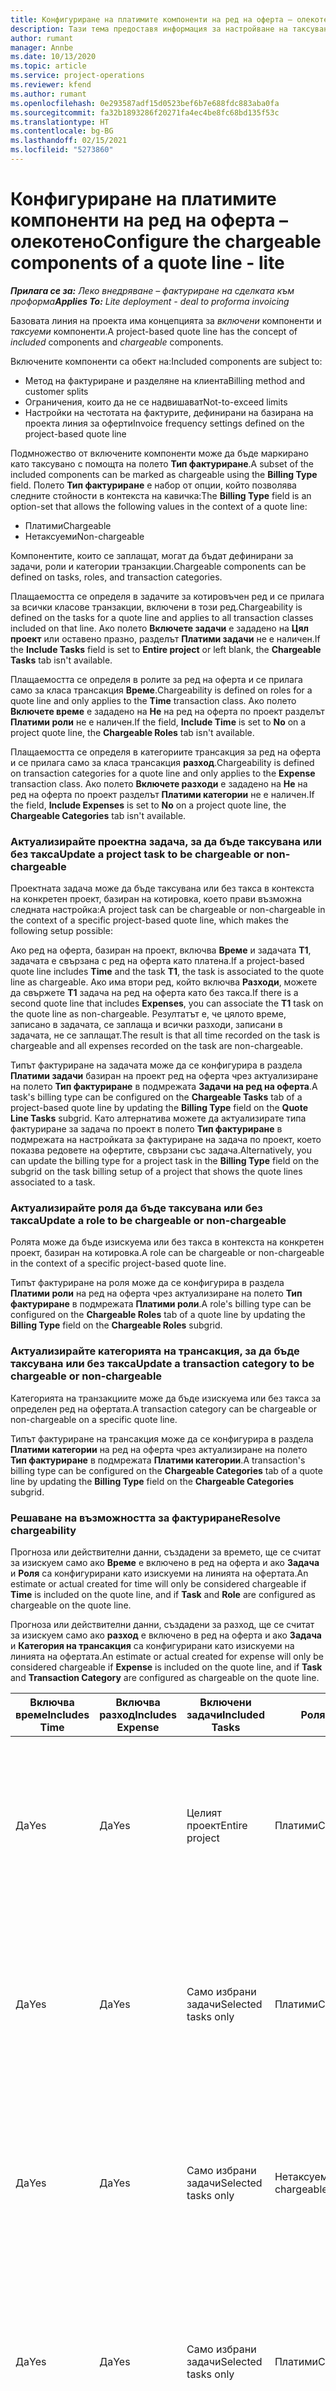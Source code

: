 ```yaml
---
title: Конфигуриране на платимите компоненти на ред на оферта – олекотено
description: Тази тема предоставя информация за настройване на таксувани и неначисляеми компоненти на базирана на проект линия за оферти.
author: rumant
manager: Annbe
ms.date: 10/13/2020
ms.topic: article
ms.service: project-operations
ms.reviewer: kfend
ms.author: rumant
ms.openlocfilehash: 0e293587adf15d0523bef6b7e688fdc883aba0fa
ms.sourcegitcommit: fa32b1893286f20271fa4ec4be8fc68bd135f53c
ms.translationtype: HT
ms.contentlocale: bg-BG
ms.lasthandoff: 02/15/2021
ms.locfileid: "5273860"
---
```

# <a name="configure-the-chargeable-components-of-a-quote-line---lite"></a><span data-ttu-id="b40aa-103">Конфигуриране на платимите компоненти на ред на оферта – олекотено</span><span class="sxs-lookup"><span data-stu-id="b40aa-103">Configure the chargeable components of a quote line - lite</span></span>

<span data-ttu-id="b40aa-104">_**Прилага се за:** Леко внедряване – фактуриране на сделката към проформа_</span><span class="sxs-lookup"><span data-stu-id="b40aa-104">_**Applies To:** Lite deployment - deal to proforma invoicing_</span></span>

<span data-ttu-id="b40aa-105">Базовата линия на проекта има концепцията за *включени* компоненти и *таксуеми* компоненти.</span><span class="sxs-lookup"><span data-stu-id="b40aa-105">A project-based quote line has the concept of *included* components and *chargeable* components.</span></span>

<span data-ttu-id="b40aa-106">Включените компоненти са обект на:</span><span class="sxs-lookup"><span data-stu-id="b40aa-106">Included components are subject to:</span></span>

  - <span data-ttu-id="b40aa-107">Метод на фактуриране и разделяне на клиента</span><span class="sxs-lookup"><span data-stu-id="b40aa-107">Billing method and customer splits</span></span>
  - <span data-ttu-id="b40aa-108">Ограничения, които да не се надвишават</span><span class="sxs-lookup"><span data-stu-id="b40aa-108">Not-to-exceed limits</span></span> 
  - <span data-ttu-id="b40aa-109">Настройки на честотата на фактурите, дефинирани на базирана на проекта линия за оферти</span><span class="sxs-lookup"><span data-stu-id="b40aa-109">Invoice frequency settings defined on the project-based quote line</span></span>

<span data-ttu-id="b40aa-110">Подмножество от включените компоненти може да бъде маркирано като таксувано с помощта на полето **Тип фактуриране**.</span><span class="sxs-lookup"><span data-stu-id="b40aa-110">A subset of the included components can be marked as chargeable using the **Billing Type** field.</span></span> <span data-ttu-id="b40aa-111">Полето **Тип фактуриране** е набор от опции, който позволява следните стойности в контекста на кавичка:</span><span class="sxs-lookup"><span data-stu-id="b40aa-111">The **Billing Type** field is an option-set that allows the following values in the context of a quote line:</span></span>

  - <span data-ttu-id="b40aa-112">Платими</span><span class="sxs-lookup"><span data-stu-id="b40aa-112">Chargeable</span></span>
  - <span data-ttu-id="b40aa-113">Нетаксуеми</span><span class="sxs-lookup"><span data-stu-id="b40aa-113">Non-chargeable</span></span>

<span data-ttu-id="b40aa-114">Компонентите, които се заплащат, могат да бъдат дефинирани за задачи, роли и категории транзакции.</span><span class="sxs-lookup"><span data-stu-id="b40aa-114">Chargeable components can be defined on tasks, roles, and transaction categories.</span></span>

<span data-ttu-id="b40aa-115">Плащаемостта се определя в задачите за котировъчен ред и се прилага за всички класове транзакции, включени в този ред.</span><span class="sxs-lookup"><span data-stu-id="b40aa-115">Chargeability is defined on the tasks for a quote line and applies to all transaction classes included on that line.</span></span> <span data-ttu-id="b40aa-116">Ако полето **Включете задачи** е зададено на **Цял проект** или оставено празно, разделът **Платими задачи** не е наличен.</span><span class="sxs-lookup"><span data-stu-id="b40aa-116">If the **Include Tasks** field is set to **Entire project** or left blank, the **Chargeable Tasks** tab isn't available.</span></span>

<span data-ttu-id="b40aa-117">Плащаемостта се определя в ролите за ред на оферта и се прилага само за класа трансакция **Време**.</span><span class="sxs-lookup"><span data-stu-id="b40aa-117">Chargeability is defined on roles for a quote line and only applies to the **Time** transaction class.</span></span> <span data-ttu-id="b40aa-118">Ако полето **Включете време** е зададено на **Не** на ред на оферта по проект разделът **Платими роли** не е наличен.</span><span class="sxs-lookup"><span data-stu-id="b40aa-118">If the field, **Include Time** is set to **No** on a project quote line, the **Chargeable Roles** tab isn't available.</span></span>

<span data-ttu-id="b40aa-119">Плащаемостта се определя в категориите трансакция за ред на оферта и се прилага само за класа трансакция **разход**.</span><span class="sxs-lookup"><span data-stu-id="b40aa-119">Chargeability is defined on transaction categories for a  quote line and only applies to the **Expense** transaction class.</span></span> <span data-ttu-id="b40aa-120">Ако полето **Включете разходи** е зададено на **Не** на ред на оферта по проект разделът **Платими категории** не е наличен.</span><span class="sxs-lookup"><span data-stu-id="b40aa-120">If the field, **Include Expenses** is set to **No** on a project quote line, the **Chargeable Categories** tab isn't available.</span></span>

### <a name="update-a-project-task-to-be-chargeable-or-non-chargeable"></a><span data-ttu-id="b40aa-121">Актуализирайте проектна задача, за да бъде таксувана или без такса</span><span class="sxs-lookup"><span data-stu-id="b40aa-121">Update a project task to be chargeable or non-chargeable</span></span>

<span data-ttu-id="b40aa-122">Проектната задача може да бъде таксувана или без такса в контекста на конкретен проект, базиран на котировка, което прави възможна следната настройка:</span><span class="sxs-lookup"><span data-stu-id="b40aa-122">A project task can be chargeable or non-chargeable in the context of a specific project-based quote line, which makes the following setup possible:</span></span>

<span data-ttu-id="b40aa-123">Ако ред на оферта, базиран на проект, включва **Време** и задачата **Т1**, задачата е свързана с ред на оферта като платена.</span><span class="sxs-lookup"><span data-stu-id="b40aa-123">If a project-based quote line includes **Time** and the task **T1**, the task is associated to the quote line as chargeable.</span></span> <span data-ttu-id="b40aa-124">Ако има втори ред, който включва **Разходи**, можете да свържете **Т1** задача на ред на оферта като без такса.</span><span class="sxs-lookup"><span data-stu-id="b40aa-124">If there is a second quote line that includes **Expenses**, you can associate the **T1** task on the quote line as non-chargeable.</span></span> <span data-ttu-id="b40aa-125">Резултатът е, че цялото време, записано в задачата, се заплаща и всички разходи, записани в задачата, не се заплащат.</span><span class="sxs-lookup"><span data-stu-id="b40aa-125">The result is that all time recorded on the task is chargeable and all expenses recorded on the task are non-chargeable.</span></span>

<span data-ttu-id="b40aa-126">Типът фактуриране на задачата може да се конфигурира в раздела **Платими задачи** базиран на проект ред на оферта чрез актуализиране на полето **Тип фактуриране** в подмрежата **Задачи на ред на оферта**.</span><span class="sxs-lookup"><span data-stu-id="b40aa-126">A task's billing type can be configured on the **Chargeable Tasks** tab of a project-based quote line by updating the **Billing Type** field on the **Quote Line Tasks** subgrid.</span></span> <span data-ttu-id="b40aa-127">Като алтернатива можете да актуализирате типа фактуриране за задача по проект в полето **Тип фактуриране** в подмрежата на настройката за фактуриране на задача по проект, което показва редовете на офертите, свързани със задача.</span><span class="sxs-lookup"><span data-stu-id="b40aa-127">Alternatively, you can update the billing type for a project task in the **Billing Type** field on the subgrid on the task billing setup of a project that shows the quote lines associated to a task.</span></span>

### <a name="update-a-role-to-be-chargeable-or-non-chargeable"></a><span data-ttu-id="b40aa-128">Актуализирайте роля да бъде таксувана или без такса</span><span class="sxs-lookup"><span data-stu-id="b40aa-128">Update a role to be chargeable or non-chargeable</span></span>

<span data-ttu-id="b40aa-129">Ролята може да бъде изискуема или без такса в контекста на конкретен проект, базиран на котировка.</span><span class="sxs-lookup"><span data-stu-id="b40aa-129">A role can be chargeable or non-chargeable in the context of a specific project-based quote line.</span></span>

<span data-ttu-id="b40aa-130">Типът фактуриране на роля може да се конфигурира в раздела **Платими роли** на ред на оферта чрез актуализиране на полето **Тип фактуриране** в подмрежата **Платими роли**.</span><span class="sxs-lookup"><span data-stu-id="b40aa-130">A role's billing type can be configured on the **Chargeable Roles** tab of a quote line by updating the **Billing Type** field on the **Chargeable Roles** subgrid.</span></span>

### <a name="update-a-transaction-category-to-be-chargeable-or-non-chargeable"></a><span data-ttu-id="b40aa-131">Актуализирайте категорията на трансакция, за да бъде таксувана или без такса</span><span class="sxs-lookup"><span data-stu-id="b40aa-131">Update a transaction category to be chargeable or non-chargeable</span></span>

<span data-ttu-id="b40aa-132">Категорията на транзакциите може да бъде изискуема или без такса за определен ред на офертата.</span><span class="sxs-lookup"><span data-stu-id="b40aa-132">A transaction category can be chargeable or non-chargeable on a specific quote line.</span></span>

<span data-ttu-id="b40aa-133">Типът фактуриране на трансакция може да се конфигурира в раздела **Платими категории** на ред на оферта чрез актуализиране на полето **Тип фактуриране** в подмрежата **Платими категории**.</span><span class="sxs-lookup"><span data-stu-id="b40aa-133">A transaction's billing type can be configured on the **Chargeable Categories** tab of a quote line by updating the **Billing Type** field on the **Chargeable Categories** subgrid.</span></span>

### <a name="resolve-chargeability"></a><span data-ttu-id="b40aa-134">Решаване на възможността за фактуриране</span><span class="sxs-lookup"><span data-stu-id="b40aa-134">Resolve chargeability</span></span>
<span data-ttu-id="b40aa-135">Прогноза или действителни данни, създадени за времето, ще се считат за изискуем само ако **Време** е включено в ред на оферта и ако **Задача** и **Роля** са конфигурирани като изискуеми на линията на офертата.</span><span class="sxs-lookup"><span data-stu-id="b40aa-135">An estimate or actual created for time will only be considered chargeable if **Time** is included on the quote line, and if **Task** and **Role** are configured as chargeable on the quote line.</span></span>

<span data-ttu-id="b40aa-136">Прогноза или действителни данни, създадени за разход, ще се считат за изискуем само ако **разход** е включено в ред на оферта и ако **Задача** и **Категория на трансакция** са конфигурирани като изискуеми на линията на офертата.</span><span class="sxs-lookup"><span data-stu-id="b40aa-136">An estimate or actual created for expense will only be considered chargeable if **Expense** is included on the quote line, and if **Task** and **Transaction Category** are configured as chargeable on the quote line.</span></span>

| <span data-ttu-id="b40aa-137">Включва време</span><span class="sxs-lookup"><span data-stu-id="b40aa-137">Includes Time</span></span> | <span data-ttu-id="b40aa-138">Включва разход</span><span class="sxs-lookup"><span data-stu-id="b40aa-138">Includes Expense</span></span> | <span data-ttu-id="b40aa-139">Включени задачи</span><span class="sxs-lookup"><span data-stu-id="b40aa-139">Included Tasks</span></span> | <span data-ttu-id="b40aa-140">Роля</span><span class="sxs-lookup"><span data-stu-id="b40aa-140">Role</span></span> | <span data-ttu-id="b40aa-141">Категория</span><span class="sxs-lookup"><span data-stu-id="b40aa-141">Category</span></span> | <span data-ttu-id="b40aa-142">Задача</span><span class="sxs-lookup"><span data-stu-id="b40aa-142">Task</span></span> | <span data-ttu-id="b40aa-143">Плащане</span><span class="sxs-lookup"><span data-stu-id="b40aa-143">Billing</span></span> |
| --- | --- | --- | --- | --- | --- | --- |
| <span data-ttu-id="b40aa-144">Да</span><span class="sxs-lookup"><span data-stu-id="b40aa-144">Yes</span></span> | <span data-ttu-id="b40aa-145">Да</span><span class="sxs-lookup"><span data-stu-id="b40aa-145">Yes</span></span> | <span data-ttu-id="b40aa-146">Целият проект</span><span class="sxs-lookup"><span data-stu-id="b40aa-146">Entire project</span></span> | <span data-ttu-id="b40aa-147">Платими</span><span class="sxs-lookup"><span data-stu-id="b40aa-147">Chargeable</span></span> | <span data-ttu-id="b40aa-148">Платими</span><span class="sxs-lookup"><span data-stu-id="b40aa-148">Chargeable</span></span> | <span data-ttu-id="b40aa-149">Не може да бъде зададено</span><span class="sxs-lookup"><span data-stu-id="b40aa-149">Can't be set</span></span> | <span data-ttu-id="b40aa-150">Таксуване по действително време: Платимо</span><span class="sxs-lookup"><span data-stu-id="b40aa-150">Billing on a time actual: Chargeable</span></span> </br><span data-ttu-id="b40aa-151">Вид на фактурирането за действителни разходи: Платимо</span><span class="sxs-lookup"><span data-stu-id="b40aa-151">Billing type on expense actual: Chargeable</span></span> |
| <span data-ttu-id="b40aa-152">Да</span><span class="sxs-lookup"><span data-stu-id="b40aa-152">Yes</span></span> | <span data-ttu-id="b40aa-153">Да</span><span class="sxs-lookup"><span data-stu-id="b40aa-153">Yes</span></span> | <span data-ttu-id="b40aa-154">Само избрани задачи</span><span class="sxs-lookup"><span data-stu-id="b40aa-154">Selected tasks only</span></span> | <span data-ttu-id="b40aa-155">Платими</span><span class="sxs-lookup"><span data-stu-id="b40aa-155">Chargeable</span></span> | <span data-ttu-id="b40aa-156">Платими</span><span class="sxs-lookup"><span data-stu-id="b40aa-156">Chargeable</span></span> | <span data-ttu-id="b40aa-157">Платими</span><span class="sxs-lookup"><span data-stu-id="b40aa-157">Chargeable</span></span> | <span data-ttu-id="b40aa-158">Таксуване по действително време: Платимо</span><span class="sxs-lookup"><span data-stu-id="b40aa-158">Billing on a time actual: Chargeable</span></span></br><span data-ttu-id="b40aa-159">Вид на фактурирането за действителни разходи: Платимо</span><span class="sxs-lookup"><span data-stu-id="b40aa-159">Billing type on expense actual: Chargeable</span></span> |
| <span data-ttu-id="b40aa-160">Да</span><span class="sxs-lookup"><span data-stu-id="b40aa-160">Yes</span></span> | <span data-ttu-id="b40aa-161">Да</span><span class="sxs-lookup"><span data-stu-id="b40aa-161">Yes</span></span> | <span data-ttu-id="b40aa-162">Само избрани задачи</span><span class="sxs-lookup"><span data-stu-id="b40aa-162">Selected tasks only</span></span> | <span data-ttu-id="b40aa-163">Нетаксуеми</span><span class="sxs-lookup"><span data-stu-id="b40aa-163">Non-chargeable</span></span> | <span data-ttu-id="b40aa-164">Платими</span><span class="sxs-lookup"><span data-stu-id="b40aa-164">Chargeable</span></span> | <span data-ttu-id="b40aa-165">Платими</span><span class="sxs-lookup"><span data-stu-id="b40aa-165">Chargeable</span></span> | <span data-ttu-id="b40aa-166">Таксуване по действително време: Неплатимо</span><span class="sxs-lookup"><span data-stu-id="b40aa-166">Billing on a time actual: Non-Chargeable</span></span></br><span data-ttu-id="b40aa-167">Вид на фактурирането за действителни разходи: Платимо</span><span class="sxs-lookup"><span data-stu-id="b40aa-167">Billing type on expense actual: Chargeable</span></span> |
| <span data-ttu-id="b40aa-168">Да</span><span class="sxs-lookup"><span data-stu-id="b40aa-168">Yes</span></span> | <span data-ttu-id="b40aa-169">Да</span><span class="sxs-lookup"><span data-stu-id="b40aa-169">Yes</span></span> | <span data-ttu-id="b40aa-170">Само избрани задачи</span><span class="sxs-lookup"><span data-stu-id="b40aa-170">Selected tasks only</span></span> | <span data-ttu-id="b40aa-171">Платими</span><span class="sxs-lookup"><span data-stu-id="b40aa-171">Chargeable</span></span> | <span data-ttu-id="b40aa-172">Платими</span><span class="sxs-lookup"><span data-stu-id="b40aa-172">Chargeable</span></span> | <span data-ttu-id="b40aa-173">Нетаксуемо</span><span class="sxs-lookup"><span data-stu-id="b40aa-173">Non-Chargeable</span></span> | <span data-ttu-id="b40aa-174">Таксуване по действително време: Неплатимо</span><span class="sxs-lookup"><span data-stu-id="b40aa-174">Billing on a time actual: Non-Chargeable</span></span></br> <span data-ttu-id="b40aa-175">Вид на фактурирането за действителни разходи: Неплатимо</span><span class="sxs-lookup"><span data-stu-id="b40aa-175">Billing type on expense actual: Non-Chargeable</span></span> |
| <span data-ttu-id="b40aa-176">Да</span><span class="sxs-lookup"><span data-stu-id="b40aa-176">Yes</span></span> | <span data-ttu-id="b40aa-177">Да</span><span class="sxs-lookup"><span data-stu-id="b40aa-177">Yes</span></span> | <span data-ttu-id="b40aa-178">Само избрани задачи</span><span class="sxs-lookup"><span data-stu-id="b40aa-178">Selected tasks only</span></span> | <span data-ttu-id="b40aa-179">Нетаксуемо</span><span class="sxs-lookup"><span data-stu-id="b40aa-179">Non-Chargeable</span></span> | <span data-ttu-id="b40aa-180">Платими</span><span class="sxs-lookup"><span data-stu-id="b40aa-180">Chargeable</span></span> | <span data-ttu-id="b40aa-181">Нетаксуемо</span><span class="sxs-lookup"><span data-stu-id="b40aa-181">Non- Chargeable</span></span> | <span data-ttu-id="b40aa-182">Таксуване по действително време: Неплатимо</span><span class="sxs-lookup"><span data-stu-id="b40aa-182">Billing on a time actual: Non-Chargeable</span></span></br> <span data-ttu-id="b40aa-183">Вид на фактурирането за действителни разходи: Неплатимо</span><span class="sxs-lookup"><span data-stu-id="b40aa-183">Billing type on expense actual: Non-Chargeable</span></span> |
| <span data-ttu-id="b40aa-184">Да</span><span class="sxs-lookup"><span data-stu-id="b40aa-184">Yes</span></span> | <span data-ttu-id="b40aa-185">Да</span><span class="sxs-lookup"><span data-stu-id="b40aa-185">Yes</span></span> | <span data-ttu-id="b40aa-186">Само избрани задачи</span><span class="sxs-lookup"><span data-stu-id="b40aa-186">Selected tasks only</span></span> | <span data-ttu-id="b40aa-187">Нетаксуемо</span><span class="sxs-lookup"><span data-stu-id="b40aa-187">Non-Chargeable</span></span> | <span data-ttu-id="b40aa-188">Нетаксуемо</span><span class="sxs-lookup"><span data-stu-id="b40aa-188">Non-Chargeable</span></span> | <span data-ttu-id="b40aa-189">Платими</span><span class="sxs-lookup"><span data-stu-id="b40aa-189">Chargeable</span></span> | <span data-ttu-id="b40aa-190">Таксуване по действително време: Неплатимо</span><span class="sxs-lookup"><span data-stu-id="b40aa-190">Billing on a time actual: Non-Chargeable</span></span></br> <span data-ttu-id="b40aa-191">Вид на фактурирането за действителни разходи: Неплатимо</span><span class="sxs-lookup"><span data-stu-id="b40aa-191">Billing type on expense actual: Non-Chargeable</span></span> |
| <span data-ttu-id="b40aa-192">No</span><span class="sxs-lookup"><span data-stu-id="b40aa-192">No</span></span> | <span data-ttu-id="b40aa-193">Да</span><span class="sxs-lookup"><span data-stu-id="b40aa-193">Yes</span></span> | <span data-ttu-id="b40aa-194">Целият проект</span><span class="sxs-lookup"><span data-stu-id="b40aa-194">Entire project</span></span> | <span data-ttu-id="b40aa-195">Не може да бъде зададено</span><span class="sxs-lookup"><span data-stu-id="b40aa-195">Can't be set</span></span> | <span data-ttu-id="b40aa-196">Платими</span><span class="sxs-lookup"><span data-stu-id="b40aa-196">Chargeable</span></span> | <span data-ttu-id="b40aa-197">Не може да бъде зададено</span><span class="sxs-lookup"><span data-stu-id="b40aa-197">Can't be set</span></span> | <span data-ttu-id="b40aa-198">Таксуване по действително време: Неналично</span><span class="sxs-lookup"><span data-stu-id="b40aa-198">Billing on a time actual: Not available</span></span> </br><span data-ttu-id="b40aa-199">Вид на фактурирането за действителни разходи: Платимо</span><span class="sxs-lookup"><span data-stu-id="b40aa-199">Billing type on expense actual: Chargeable</span></span> |
| <span data-ttu-id="b40aa-200">No</span><span class="sxs-lookup"><span data-stu-id="b40aa-200">No</span></span> | <span data-ttu-id="b40aa-201">Да</span><span class="sxs-lookup"><span data-stu-id="b40aa-201">Yes</span></span> | <span data-ttu-id="b40aa-202">Целият проект</span><span class="sxs-lookup"><span data-stu-id="b40aa-202">Entire project</span></span> | <span data-ttu-id="b40aa-203">Не може да бъде зададено</span><span class="sxs-lookup"><span data-stu-id="b40aa-203">Can't be set</span></span> | <span data-ttu-id="b40aa-204">Нетаксуеми</span><span class="sxs-lookup"><span data-stu-id="b40aa-204">Non-chargeable</span></span> | <span data-ttu-id="b40aa-205">Не може да бъде зададено</span><span class="sxs-lookup"><span data-stu-id="b40aa-205">Can't be set</span></span> | <span data-ttu-id="b40aa-206">Таксуване по действително време: Неналично</span><span class="sxs-lookup"><span data-stu-id="b40aa-206">Billing on a time actual: Not available</span></span> </br><span data-ttu-id="b40aa-207">Вид на фактурирането за действителни разходи: Неплатимо</span><span class="sxs-lookup"><span data-stu-id="b40aa-207">Billing type on expense actual: Non-chargeable</span></span> |
| <span data-ttu-id="b40aa-208">Да</span><span class="sxs-lookup"><span data-stu-id="b40aa-208">Yes</span></span> | <span data-ttu-id="b40aa-209">No</span><span class="sxs-lookup"><span data-stu-id="b40aa-209">No</span></span> | <span data-ttu-id="b40aa-210">Целият проект</span><span class="sxs-lookup"><span data-stu-id="b40aa-210">Entire project</span></span> | <span data-ttu-id="b40aa-211">Платими</span><span class="sxs-lookup"><span data-stu-id="b40aa-211">Chargeable</span></span> | <span data-ttu-id="b40aa-212">Не може да бъде зададено</span><span class="sxs-lookup"><span data-stu-id="b40aa-212">Can't be set</span></span> | <span data-ttu-id="b40aa-213">Не може да бъде зададено</span><span class="sxs-lookup"><span data-stu-id="b40aa-213">Can't be set</span></span> | <span data-ttu-id="b40aa-214">Таксуване по действително време: Платимо</span><span class="sxs-lookup"><span data-stu-id="b40aa-214">Billing on a time actual: Chargeable</span></span></br><span data-ttu-id="b40aa-215">Вид на фактурирането за действителни разходи: Неналично</span><span class="sxs-lookup"><span data-stu-id="b40aa-215">Billing type on expense actual: Not available</span></span> |
| <span data-ttu-id="b40aa-216">Да</span><span class="sxs-lookup"><span data-stu-id="b40aa-216">Yes</span></span> | <span data-ttu-id="b40aa-217">No</span><span class="sxs-lookup"><span data-stu-id="b40aa-217">No</span></span> | <span data-ttu-id="b40aa-218">Целият проект</span><span class="sxs-lookup"><span data-stu-id="b40aa-218">Entire project</span></span> | <span data-ttu-id="b40aa-219">Нетаксуеми</span><span class="sxs-lookup"><span data-stu-id="b40aa-219">Non-chargeable</span></span> | <span data-ttu-id="b40aa-220">Не може да бъде зададено</span><span class="sxs-lookup"><span data-stu-id="b40aa-220">Can't be set</span></span> | <span data-ttu-id="b40aa-221">Не може да бъде зададено</span><span class="sxs-lookup"><span data-stu-id="b40aa-221">Can't be set</span></span> | <span data-ttu-id="b40aa-222">Таксуване по действително време: Неплатимо</span><span class="sxs-lookup"><span data-stu-id="b40aa-222">Billing on a time actual: Non-chargeable</span></span> </br><span data-ttu-id="b40aa-223">Вид на фактурирането за действителни разходи: Неналично</span><span class="sxs-lookup"><span data-stu-id="b40aa-223">Billing type on expense actual: Not available</span></span> |


[!INCLUDE[footer-include](../../includes/footer-banner.md)]